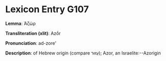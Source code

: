 # Lexicon Entry G107

**Lemma**: Ἀζώρ

**Transliteration (xlit)**: Azṓr

**Pronunciation**: ad-zore'

**Description**:
of Hebrew origin (compare עַזּוּר); Azor, an Israelite:--Azorigin
